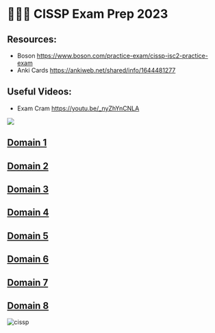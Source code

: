 # 👨🏾‍💻 CISSP Exam Prep 2023

## Resources:
- Boson https://www.boson.com/practice-exam/cissp-isc2-practice-exam
- Anki Cards https://ankiweb.net/shared/info/1644481277

## Useful Videos: 
- Exam Cram https://youtu.be/_nyZhYnCNLA

![](https://i.imgur.com/RYnzHhP.png)

## [Domain 1](Domain%201/Domain%201.md)
## [Domain 2](Domain%202/Domain%202.md)
## [Domain 3](Domain%203/Domain%203.md)
## [Domain 4](Domain%204/Domain%204.md)
## [Domain 5](Domain%205/Domain%205.md)
## [Domain 6](Domain%206/Domain%206.md)
## [Domain 7](Domain%207/Domain%207.md)
## [Domain 8](Domain%208/Domain%208.md)


![cissp](https://user-images.githubusercontent.com/63926014/221782281-bcff37f3-1a4a-4afc-ba84-ff0f1faf77bd.png)

